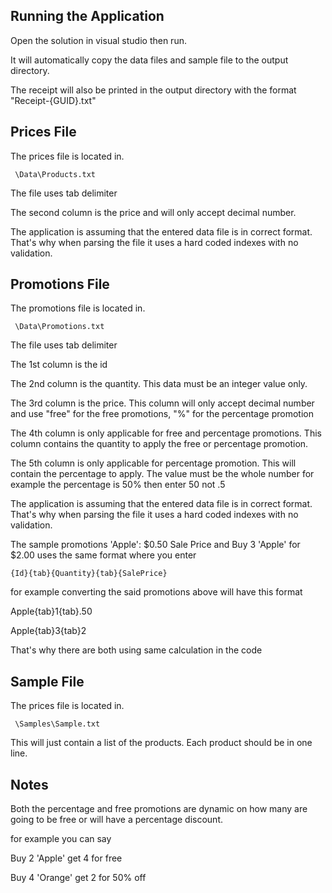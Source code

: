 ﻿## Running the Application

Open the solution in visual studio then run. 

It will automatically copy the data files and sample file to the output directory. 

The receipt will also be printed in the output directory with the format "Receipt-{GUID}.txt"

## Prices File

The prices file is located in.

```
 \Data\Products.txt
```

The file uses tab delimiter

The second column is the price and will only accept decimal number. 

The application is assuming that the entered data file is in correct format. That's why when parsing the file it uses a hard coded indexes with no validation.


## Promotions File

The promotions file is located in.

```
 \Data\Promotions.txt
```

The file uses tab delimiter

The 1st column is the id

The 2nd column is the quantity. This data must be an integer value only.

The 3rd column is the price. This column will only accept decimal number and use "free" for the free promotions, "%" for the percentage promotion

The 4th column is only applicable for free and percentage promotions. This column contains the quantity to apply the free or percentage promotion.

The 5th column is only applicable for percentage promotion. This will contain the percentage to apply. The value must be the whole number for example the percentage is 50% then enter 50 not .5

The application is assuming that the entered data file is in correct format. That's why when parsing the file it uses a hard coded indexes with no validation.


The sample promotions 'Apple': $0.50 Sale Price and Buy 3 'Apple' for $2.00 uses the same format where you enter 

```
{Id}{tab}{Quantity}{tab}{SalePrice}
```

for example converting the said promotions above will have this format

Apple{tab}1{tab}.50

Apple{tab}3{tab}2

That's why there are both using same calculation in the code

## Sample File

The prices file is located in.

```
 \Samples\Sample.txt
```

This will just contain a list of the products. Each product should be in one line.


## Notes

Both the percentage and free promotions are dynamic on how many are going to be free or will have a percentage discount. 

for example you can say 

Buy 2 'Apple' get 4 for free

Buy 4 'Orange' get 2 for 50% off


